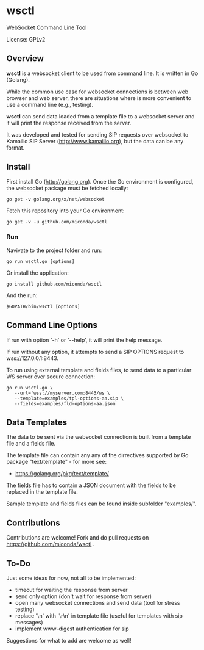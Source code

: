 # wsctl
WebSocket Command Line Tool

License: GPLv2

## Overview

**wsctl** is a websocket client to be used from command line. It is written in Go (Golang).

While the common use case for websocket connections is between web browser and web server, there are situations where is more convenient to use a command line (e.g., testing).

**wsctl** can send data loaded from a template file to a websocket server and it will print the response received from the server.

It was developed and tested for sending SIP requests over websocket to Kamailio SIP Server (http://www.kamailio.org), but the data can be any format.

## Install

First install Go (http://golang.org). Once the Go environment is configured, the websocket package must be fetched locally:

```
go get -v golang.org/x/net/websocket
```

Fetch this repository into your Go environment:

```
go get -v -u github.com/miconda/wsctl
```

### Run

Navivate to the project folder and run:

```
go run wsctl.go [options]
```

Or install the application:

```
go install github.com/miconda/wsctl
```

And the run:

```
$GOPATH/bin/wsctl [options]
```

## Command Line Options

If run with option '-h' or '--help', it will print the help message.

If run without any option, it attempts to send a SIP OPTIONS request to wss://127.0.0.1:8443.

To run using external template and fields files, to send data to a particular WS server over secure connection:

```
go run wsctl.go \
   --url='wss://myserver.com:8443/ws \
   --template=examples/tpl-options-aa.sip \
   --fields=examples/fld-options-aa.json
```
## Data Templates

The data to be sent via the websocket connection is built from a template file and a fields file.

The template file can contain any any of the dirrectives supported by Go package "text/template" - for more see:

  * https://golang.org/pkg/text/template/

The fields file has to contain a JSON document with the fields to be replaced in the template file.

Sample template and fields files can be found inside subfolder "examples/".

## Contributions

Contributions are welcome! Fork and do pull requests on https://github.com/miconda/wsctl .

## To-Do

Just some ideas for now, not all to be implemented:

  * timeout for waiting the response from server
  * send only option (don't wait for response from server)
  * open many websocket connections and send data (tool for stress testing)
  * replace '\n' with '\r\n' in template file (useful for templates with sip messages)
  * implement www-digest authentication for sip

Suggestions for what to add are welcome as well!
